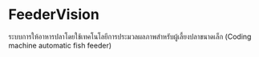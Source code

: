 # FeederVision
 ระบบการให้อาหารปลาโดยใช้เทคโนโลยีการประมวลผลภาพสำหรับผู้เลี้ยงปลาขนาดเล็ก (Coding machine automatic fish feeder)
